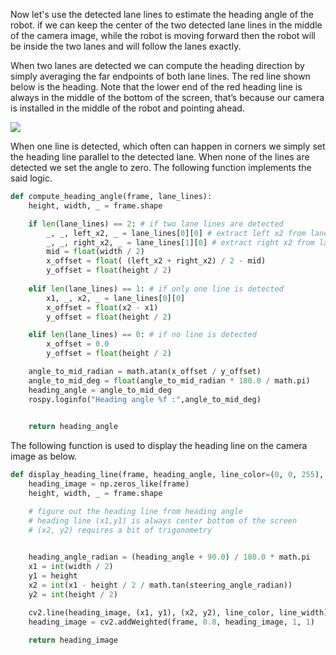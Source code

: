 Now let's use the detected lane lines to estimate the heading angle of the robot. if we can keep the center of the two detected lane lines in the middle of the camera image, while the robot is moving forward then the robot will be inside the two lanes and will follow the lanes exactly. 

When two lanes are detected we can compute the heading direction by simply averaging the far endpoints of both lane lines. The red line shown below is the heading. Note that the lower end of the red heading line is always in the middle of the bottom of the screen, that’s because our camera is installed in the middle of the robot and pointing ahead. 

![](https://miro.medium.com/max/640/1*uvRkZPVRp1uYe_xIeuLNSw.png)

When one line is detected, which often can happen in corners we simply set the heading line parallel to the detected lane. When none of the lines are detected we set the angle to zero.  The following function implements the said logic.

```python
def compute_heading_angle(frame, lane_lines):
    height, width, _ = frame.shape

    if len(lane_lines) == 2: # if two lane lines are detected
        _, _, left_x2, _ = lane_lines[0][0] # extract left x2 from lane_lines array
        _, _, right_x2, _ = lane_lines[1][0] # extract right x2 from lane_lines array
        mid = float(width / 2)
        x_offset = float( (left_x2 + right_x2) / 2 - mid)
        y_offset = float(height / 2)  
 
    elif len(lane_lines) == 1: # if only one line is detected
        x1, _, x2, _ = lane_lines[0][0]
        x_offset = float(x2 - x1)
        y_offset = float(height / 2)

    elif len(lane_lines) == 0: # if no line is detected
        x_offset = 0.0
        y_offset = float(height / 2)

    angle_to_mid_radian = math.atan(x_offset / y_offset)
    angle_to_mid_deg = float(angle_to_mid_radian * 180.0 / math.pi)  
    heading_angle = angle_to_mid_deg 
    rospy.loginfo("Heading angle %f :",angle_to_mid_deg)

    
    return heading_angle  

``` 

The following function is used to display the heading line on the camera image as below.


```python
def display_heading_line(frame, heading_angle, line_color=(0, 0, 255), line_width=5 ):
    heading_image = np.zeros_like(frame)
    height, width, _ = frame.shape

    # figure out the heading line from heading angle
    # heading line (x1,y1) is always center bottom of the screen
    # (x2, y2) requires a bit of trigonometry

    
    heading_angle_radian = (heading_angle + 90.0) / 180.0 * math.pi 
    x1 = int(width / 2)
    y1 = height
    x2 = int(x1 - height / 2 / math.tan(steering_angle_radian))
    y2 = int(height / 2)

    cv2.line(heading_image, (x1, y1), (x2, y2), line_color, line_width)
    heading_image = cv2.addWeighted(frame, 0.8, heading_image, 1, 1)

    return heading_image


```

